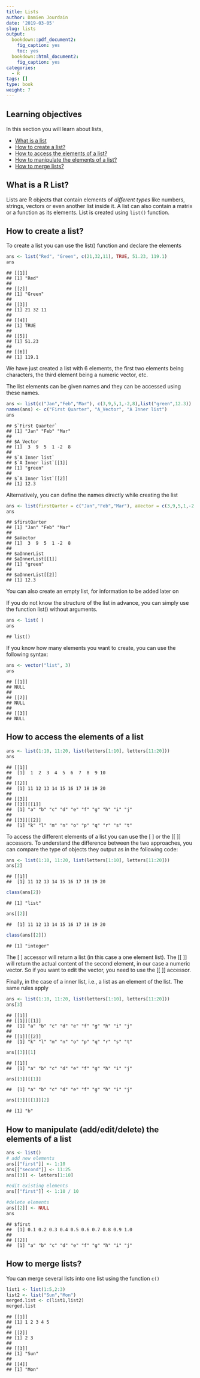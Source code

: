 ```yaml
---
title: Lists
author: Damien Jourdain
date: '2019-03-05'
slug: lists
output: 
  bookdown::pdf_document2:
    fig_caption: yes
    toc: yes
  bookdown::html_document2:
    fig_caption: yes
categories:
  - R
tags: []
type: book
weight: 7
---
```


## Learning objectives

In this section you will learn about lists, 

+ [What is a list](#what-is-a-r-list)
+ [How to create a list?](#how-to-create-a-list)
+ [How to access the elements of a list?](#how-to-access-the-elements-of-a-list)
+ [How to manipulate the elements of a list?](#how-to-manipulate-add-edit-delete-the-elements-of-a-list)
+ [How to merge lists?](#how-to-merge-lists)

## What is a R List? 

Lists are R objects that contain elements of *different types* like numbers, strings, vectors or even another list inside it. A list can also contain a matrix or a function as its elements. List is created using `list()` function.

## How to create a list?

To create a list you can use the list() function and declare the elements


```r
ans <- list("Red", "Green", c(21,32,11), TRUE, 51.23, 119.1)
ans
```

```
## [[1]]
## [1] "Red"
## 
## [[2]]
## [1] "Green"
## 
## [[3]]
## [1] 21 32 11
## 
## [[4]]
## [1] TRUE
## 
## [[5]]
## [1] 51.23
## 
## [[6]]
## [1] 119.1
```
We have just created a list with 6 elements, the first two elements being characters, the third element being a numeric vector, etc. 

The list elements can be given names and they can be accessed using these names.

```r
ans <- list(c("Jan","Feb","Mar"), c(3,9,5,1,-2,8),list("green",12.3))
names(ans) <- c("First Quarter", "A_Vector", "A Inner list")
ans
```

```
## $`First Quarter`
## [1] "Jan" "Feb" "Mar"
## 
## $A_Vector
## [1]  3  9  5  1 -2  8
## 
## $`A Inner list`
## $`A Inner list`[[1]]
## [1] "green"
## 
## $`A Inner list`[[2]]
## [1] 12.3
```

Alternatively, you can define the names directly while creating the list

```r
ans <- list(firstQarter = c("Jan","Feb","Mar"), aVector = c(3,9,5,1,-2,8),aInnerList = list("green",12.3))
ans
```

```
## $firstQarter
## [1] "Jan" "Feb" "Mar"
## 
## $aVector
## [1]  3  9  5  1 -2  8
## 
## $aInnerList
## $aInnerList[[1]]
## [1] "green"
## 
## $aInnerList[[2]]
## [1] 12.3
```

You can also create an empty list, for information to be added later on

If you do not know the structure of the list in advance, you can simply use the function list() without arguments.

```r
ans <- list( ) 
ans
```

```
## list()
```

If you know how many elements you want to create, you can use the following syntax:

```r
ans <- vector("list", 3) 
ans
```

```
## [[1]]
## NULL
## 
## [[2]]
## NULL
## 
## [[3]]
## NULL
```

## How to access the elements of a list


```r
ans <- list(1:10, 11:20, list(letters[1:10], letters[11:20]))
ans
```

```
## [[1]]
##  [1]  1  2  3  4  5  6  7  8  9 10
## 
## [[2]]
##  [1] 11 12 13 14 15 16 17 18 19 20
## 
## [[3]]
## [[3]][[1]]
##  [1] "a" "b" "c" "d" "e" "f" "g" "h" "i" "j"
## 
## [[3]][[2]]
##  [1] "k" "l" "m" "n" "o" "p" "q" "r" "s" "t"
```

To access the different elements of a list you can use the [ ]  or the [[ ]] accessors. To understand the difference between the two approaches, you can compare the type of objects they output as in the following code:

```r
ans <- list(1:10, 11:20, list(letters[1:10], letters[11:20]))
ans[2]
```

```
## [[1]]
##  [1] 11 12 13 14 15 16 17 18 19 20
```

```r
class(ans[2])
```

```
## [1] "list"
```

```r
ans[[2]]
```

```
##  [1] 11 12 13 14 15 16 17 18 19 20
```

```r
class(ans[[2]])
```

```
## [1] "integer"
```

The [ ] accessor will return a list (in this case a one element list). The [[ ]] will return the actual content of the second element, in our case a numeric vector. So if you want to edit the vector, you need to use the [[ ]] accessor.

Finally, in the case of a inner list, i.e., a list as an element of the list. The same rules apply

```r
ans <- list(1:10, 11:20, list(letters[1:10], letters[11:20]))
ans[3]
```

```
## [[1]]
## [[1]][[1]]
##  [1] "a" "b" "c" "d" "e" "f" "g" "h" "i" "j"
## 
## [[1]][[2]]
##  [1] "k" "l" "m" "n" "o" "p" "q" "r" "s" "t"
```

```r
ans[[3]][1]
```

```
## [[1]]
##  [1] "a" "b" "c" "d" "e" "f" "g" "h" "i" "j"
```

```r
ans[[3]][[1]]
```

```
##  [1] "a" "b" "c" "d" "e" "f" "g" "h" "i" "j"
```

```r
ans[[3]][[1]][2]
```

```
## [1] "b"
```


## How to manipulate (add/edit/delete) the elements of a list


```r
ans <- list()
# add new elements
ans[["first"]] <- 1:10  
ans[["second"]] <- 11:25
ans[[3]] <- letters[1:10]

#edit existing elements
ans[["first"]] <- 1:10 / 10

#delete elements
ans[[2]] <- NULL
ans
```

```
## $first
##  [1] 0.1 0.2 0.3 0.4 0.5 0.6 0.7 0.8 0.9 1.0
## 
## [[2]]
##  [1] "a" "b" "c" "d" "e" "f" "g" "h" "i" "j"
```


## How to merge lists?

You can merge several lists into one list using the function `c()`


```r
list1 <- list(1:5,2:3)
list2 <- list("Sun","Mon")
merged.list <- c(list1,list2)
merged.list
```

```
## [[1]]
## [1] 1 2 3 4 5
## 
## [[2]]
## [1] 2 3
## 
## [[3]]
## [1] "Sun"
## 
## [[4]]
## [1] "Mon"
```
